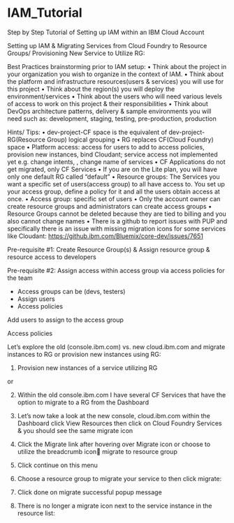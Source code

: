 # IAM_Tutorial

Step by Step Tutorial of Setting up IAM within an IBM Cloud Account

Setting up IAM & Migrating Services from Cloud Foundry to Resource Groups/ Provisioning New Service to Utilize RG:


Best Practices brainstorming prior to IAM setup:
•	Think about the project in your organization you wish to organize in the context of IAM.
•	Think about the platform and infrastructure resources(users & services) you will use for this project
•	Think about the region(s) you will deploy the environment/services
•	Think about the users who will need various levels of access to work on this project & their responsibilities
•	Think about DevOps architecture patterns, delivery & sample environments you will need such as: development, staging, testing, pre-production, production


Hints/ Tips:
•	dev-project-CF space is the equivalent of dev-project-RG(Resource Group) logical grouping
•	RG replaces CF(Cloud Foundry) space 
•	Platform access: access for users to add to access policies, provision new instances, bind Cloudant; service access not implemented yet e.g. change intents, , change name of services
•	CF Applications do not get migrated, only CF Services 
•	If you are on the Lite plan, you will have only one default RG called “default”
•	Resource groups: The Services you want a specific set of users(access group) to all have access to. You set up your access group, define a policy for it and all the users obtain access at once.
•	Access group: specific set of users
•	Only the account owner can create resource groups and administrators can create access groups
•	Resource Groups cannot be deleted because they are tied to billing and you also cannot change names
•	There is a github to report issues with PUP and specifically there is an issue with missing migration icons for some services like Cloudant: https://github.ibm.com/Bluemix/core-dev/issues/7651


Pre-requisite #1: Create Resource Group(s) & Assign resource group & resource access to developers

   
Pre-requisite #2: Assign access within access group via access policies for the team
-	Access groups can be (devs, testers) 
-	Assign users
-	Access policies


 


   
 
 

 

Add users to assign to the access group
   
 


Access policies
 

  
 



 

 
   

 



Let’s explore the old (console.ibm.com) vs. new cloud.ibm.com and migrate instances to RG or provision new instances using RG:


1.	Provision new instances of a service utilizing RG
  

or 

2.	Within the old console.ibm.com I have several CF Services that have the option to migrate to a RG  from the Dashboard

 

3.	Let’s now take a look at the new console, cloud.ibm.com within the Dashboard click View Resources then click on Cloud Foundry Services & you should see the same migrate icon
 
 



4.	Click the Migrate link after hovering over Migrate icon or choose to utilize the breadcrumb icon migrate to resource group   




5.	Click continue on this menu 
6.	Choose a resource group to migrate your service to then click migrate:  
7.	Click done on migrate successful popup message
 
8.	There is no longer a migrate icon next to the service instance in the resource list:
 





